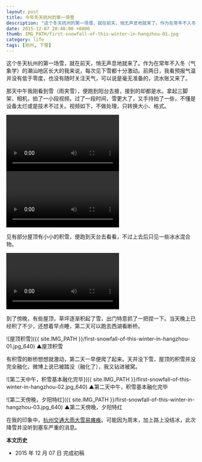 ```yaml
---
layout: post
title: 今年冬天杭州的第一场雪
description: "这个冬天杭州的第一场雪，就在前天，悄无声息地就来了。作为在常年不入冬（气象学）的潮汕地区长大的我来说，每次见下雪都十分激动。前两日，我看预报气温并没有低于零度，也没有随时关注天气，可以说是毫无准备的，流水账又来了。"
date: 2015-12-07 20:40:00 +0800
thumb: IMG_PATH/first-snowfall-of-this-winter-in-hangzhou-01.jpg
category: life
tags: [杭州, 下雪]
---
```


这个冬天杭州的第一场雪，就在前天，悄无声息地就来了。作为在常年不入冬（气象学）的潮汕地区长大的我来说，每次见下雪都十分激动。前两日，我看预报气温并没有低于零度，也没有随时关注天气，可以说是毫无准备的，流水账又来了。

那天中午我刚看到雪（雨夹雪），便跑到阳台去接，接到的却都是水。拿起三脚架、相机，拍了一小段视频。过了一段时间，雪更大了，又手持拍了一些，不懂是设备太烂或是技术不过关。视频如下，不做处理，只转换大小、格式。

<video class="video" controls>
  <source src="{{ site.IMG_PATH }}/first-snowfall-of-this-winter-in-hangzhou-01.mp4" type="video/mp4" />
  <source src="{{ site.IMG_PATH }}/first-snowfall-of-this-winter-in-hangzhou-01.webm" type="video/webm" />
  <embed src="{{ site.IMG_PATH }}/flvplayer.swf" allowFullScreen="true" FlashVars="vcastr_file={{ site.IMG_PATH }}/first-snowfall-of-this-winter-in-hangzhou-01.flv&IsAutoPlay=0&IsContinue=1" quality="high" pluginspage="http://www.macromedia.com/go/getflashplayer" type="application/x-shockwave-flash" width="640" height="360"></embed>  
</video>

<video class="video" controls>
  <source src="{{ site.IMG_PATH }}/first-snowfall-of-this-winter-in-hangzhou-02.mp4" type="video/mp4" />
  <source src="{{ site.IMG_PATH }}/first-snowfall-of-this-winter-in-hangzhou-02.webm" type="video/webm" />
  <embed src="{{ site.IMG_PATH }}/flvplayer.swf" allowFullScreen="true" FlashVars="vcastr_file={{ site.IMG_PATH }}/first-snowfall-of-this-winter-in-hangzhou-02.flv&IsAutoPlay=0&IsContinue=1" quality="high" pluginspage="http://www.macromedia.com/go/getflashplayer" type="application/x-shockwave-flash" width="640" height="360"></embed>  
</video>

见有部分屋顶有小小的积雪，便跑到天台去看看，不过上去后只见一些冰水混合物。

<video class="video" controls>
  <source src="{{ site.IMG_PATH }}/first-snowfall-of-this-winter-in-hangzhou-03.mp4" type="video/mp4" />
  <source src="{{ site.IMG_PATH }}/first-snowfall-of-this-winter-in-hangzhou-03.webm" type="video/webm" />
  <embed src="{{ site.IMG_PATH }}/flvplayer.swf" allowFullScreen="true" FlashVars="vcastr_file={{ site.IMG_PATH }}/first-snowfall-of-this-winter-in-hangzhou-03.flv&IsAutoPlay=0&IsContinue=1" quality="high" pluginspage="http://www.macromedia.com/go/getflashplayer" type="application/x-shockwave-flash" width="640" height="360"></embed>  
</video>

到了傍晚，有些屋顶，草坪逐渐积起了雪，出门特意抓了一把捏一下。当天晚上已经积了不少，还想着早点睡，第二天可以跑去西湖看断桥。

![屋顶积雪]({{ site.IMG_PATH }}/first-snowfall-of-this-winter-in-hangzhou-01.jpg_640)
&#9650;屋顶积雪

有积雪的断桥想想就激动，第二天一早便爬了起来。天并没下雪，屋顶的积雪并没完全融化，微博上说已被踏没（融化了），我又钻进被窝。

![第二天中午，积雪基本融化完毕]({{ site.IMG_PATH }}/first-snowfall-of-this-winter-in-hangzhou-02.jpg_640)
&#9650;第二天中午，积雪基本融化完毕

![第二天傍晚，夕阳特红]({{ site.IMG_PATH }}/first-snowfall-of-this-winter-in-hangzhou-03.jpg_640)
&#9650;第二天傍晚，夕阳特红

在我的印象中，[杭州交通大雨大雪易瘫痪](/about-the-road-traffic-in-hangzhou-when-its-raining-or-snowing.html)。可能因为周末，加上路上没结冰，此次降雪并没听到塞车严重的消息。

**本文历史**

* 2015 年 12 月 07 日 完成初稿
